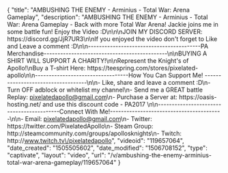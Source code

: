 {
    "title": "AMBUSHING THE ENEMY - Arminius - Total War: Arena Gameplay",
    "description": "AMBUSHING THE ENEMY - Arminius - Total War: Arena Gameplay - Back with more Total War Arena! Jackie joins me in some battle fun! Enjoy the Video :D\n\n\nJOIN MY DISCORD SERVER: https:\/\/discord.gg\/JjR7UR3\n\nIf you enjoyed the video don't forget to Like and Leave a comment :D\n\n-----------------------------------------PA Merchandise---------------------------------------------\n\nBUYING A SHIRT WILL SUPPORT A CHARITY!\n\nRepresent the Knight's of Apollo!\nBuy a T-shirt Here: https:\/\/teespring.com\/stores\/pixelated-apollo\n\n----------------------------------How You Can Support Me! -----------------------------------\n\n- Like, share and leave a comment :D\n- Turn OFF adblock or whitelist my channel\n- Send me a GREAT battle Replay: pixelatedapollo@gmail.com\n- Purchase a Server at: https:\/\/oasis-hosting.net\/ and use this discount code - PA2017 \n\n------------------------------------------Connect With Me!-----------------------------------------\n\n- Email: pixelatedapollo@gmail.com\n- Twitter: https:\/\/twitter.com\/PixelatedApollo\n- Steam Group:  http:\/\/steamcommunity.com\/groups\/apollosknights\n- Twitch: http:\/\/www.twitch.tv\/pixelatedapollo",
    "videoid": "119657064",
    "date_created": "1505505602",
    "date_modified": "1506708152",
    "type": "captivate",
    "layout": "video",
    "url": "\/v\/ambushing-the-enemy-arminius-total-war-arena-gameplay\/119657064"
}